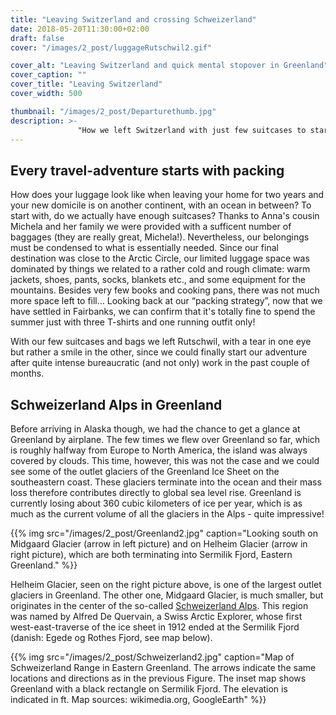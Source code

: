 ```yaml
---
title: "Leaving Switzerland and crossing Schweizerland"
date: 2018-05-20T11:30:00+02:00
draft: false
cover: "/images/2_post/luggageRutschwil2.gif"

cover_alt: "Leaving Switzerland and quick mental stopover in Greenland"
cover_caption: ""
cover_title: "Leaving Switzerland"
cover_width: 500

thumbnail: "/images/2_post/Departurethumb.jpg"
description: >-
               "How we left Switzerland with just few suitcases to start our adventure in Alaska and how we had a glance at Greenland" 
---
```

## Every travel-adventure starts with packing

How does your luggage look like when leaving your home for two years and your new domicile is on another continent, with an ocean in between? To start with, do we actually have enough suitcases? Thanks to Anna's cousin Michela and her family we were provided with a sufficent number of baggages (they are really great, Michela!). 
Nevertheless, our belongings must be condensed to what is essentially needed. Since our final destination was close to the Arctic Circle, our limited luggage space was dominated by things we related to a rather cold and rough climate: warm jackets, shoes, pants, socks, blankets etc., and some equipment for the mountains. Besides very few books and cooking pans, there was not much more space left to fill… Looking back at our “packing strategy”, now that we have settled in Fairbanks, we can confirm that it's totally fine to spend the summer just with three T-shirts and one running outfit only!

With our few suitcases and bags we left Rutschwil, with a tear in one eye but rather a smile in the other, since we could finally start our adventure after quite intense bureaucratic (and not only) work in the past couple of months.

## Schweizerland Alps in Greenland

Before arriving in Alaska though, we had the chance to get a glance at Greenland by airplane. The few times we flew over Greenland so far, which is roughly halfway from Europe to North America, the island was always covered by clouds. This time, however, this was not the case and we could see some of the outlet glaciers of the Greenland Ice Sheet on the southeastern coast. These glaciers terminate into the ocean and their mass loss therefore contributes directly to global sea level rise.
Greenland is currently losing about 360 cubic kilometers of ice per year, which is as much as the current volume of all the glaciers in the Alps - quite impressive!


{{% img src="/images/2_post/Greenland2.jpg" caption="Looking south on Midgaard Glacier (arrow in left picture) and on Helheim Glacier (arrow in right picture), which are both terminating into Sermilik Fjord, Eastern Greenland." %}}


Helheim Glacier, seen on the right picture above, is one of the largest outlet glaciers in Greenland. The other one, Midgaard Glacier, is much smaller, but originates in the center of the so-called [Schweizerland Alps](https://en.wikipedia.org/wiki/Schweizerland). This region was named by Alfred De Quervain, a Swiss Arctic Explorer, whose first west-east-traverse of the ice sheet in 1912 ended at the Sermilik Fjord (danish: Egede og Rothes Fjord, see map below). 


{{% img src="/images/2_post/Schweizerland2.jpg" caption="Map of Schweizerland Range in Eastern Greenland. The arrows indicate the same locations and directions as in the previous Figure. The inset map shows Greenland with a black rectangle on Sermilik Fjord. The elevation is indicated in ft. Map sources: wikimedia.org, GoogleEarth" %}}







